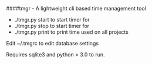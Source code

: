 ####tmgr - A lightweight cli based time management tool

* ./tmgr.py start <PROJECT> to start timer for <PROJECT>
* ./tmgr.py stop <PROJECT>	to start timer for <PROJECT>
* ./tmgr.py print						to print time used on all projects

Edit ~/.tmgrc to edit database settings

Requires sqlite3 and python > 3.0 to run.

